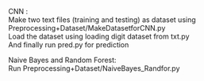 CNN :<br />
Make two text files (training  and testing) as dataset using Preprocessing+Dataset/MakeDatasetforCNN.py<br />
Load the dataset using loading digit dataset from txt.py<br />
And finally run pred.py for prediction<br />



Naive Bayes and Random Forest:<br />
Run  Preprocessing+Dataset/NaiveBayes_Randfor.py
